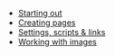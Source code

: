 - [Starting out](/starting-out.md)
- [Creating pages](/pages.md)
- [Settings, scripts & links](/settings.md)
- [Working with images](/images.md)
